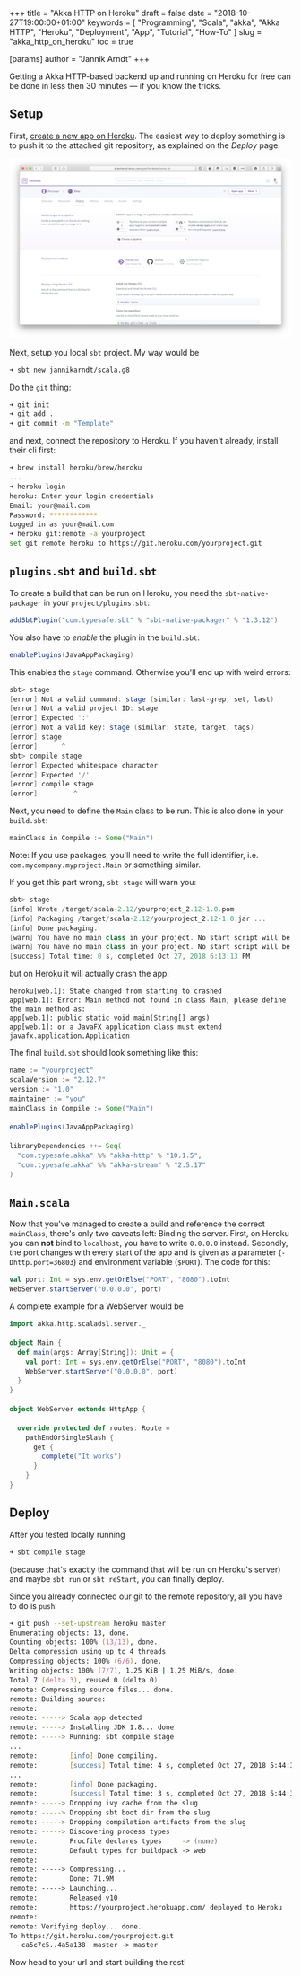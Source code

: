 +++
title = "Akka HTTP on Heroku"
draft = false
date = "2018-10-27T19:00:00+01:00"
keywords = [ "Programming", "Scala", "akka", "Akka HTTP", "Heroku", "Deployment", "App", "Tutorial", "How-To" ]
slug = "akka_http_on_heroku"
toc = true

[params]
  author = "Jannik Arndt"
+++

Getting a Akka HTTP-based backend up and running on Heroku for free can be done in less then 30 minutes — if you know the tricks.

<!--more-->

## Setup

First, [create a new app on Heroku](https://dashboard.heroku.com/new-app). The easiest way to deploy something is to push it to the attached git repository, as explained on the _Deploy_ page:

<a href="/blog/2018/10/heroku1.png"><img src="/blog/2018/10/heroku1.png" alt=""></a>

Next, setup you local `sbt` project. My way would be

```zsh
➜ sbt new jannikarndt/scala.g8
```

Do the `git` thing:

```zsh
➜ git init
➜ git add .
➜ git commit -m "Template"  
```

and next, connect the repository to Heroku. If you haven't already, install their cli first:

```zsh
➜ brew install heroku/brew/heroku
...
➜ heroku login
heroku: Enter your login credentials
Email: your@mail.com
Password: ************
Logged in as your@mail.com
➜ heroku git:remote -a yourproject
set git remote heroku to https://git.heroku.com/yourproject.git
```

## `plugins.sbt` and `build.sbt`

To create a build that can be run on Heroku, you need the `sbt-native-packager` in your `project/plugins.sbt`:

```scala
addSbtPlugin("com.typesafe.sbt" % "sbt-native-packager" % "1.3.12")
```

You also have to _enable_ the plugin in the `build.sbt`:

```scala
enablePlugins(JavaAppPackaging)
```

This enables the `stage` command. Otherwise you'll end up with weird errors:

```scala
sbt> stage
[error] Not a valid command: stage (similar: last-grep, set, last)
[error] Not a valid project ID: stage
[error] Expected ':'
[error] Not a valid key: stage (similar: state, target, tags)
[error] stage
[error]      ^
sbt> compile stage
[error] Expected whitespace character
[error] Expected '/'
[error] compile stage
[error]         ^
```

Next, you need to define the `Main` class to be run. This is also done in your `build.sbt`:

```scala
mainClass in Compile := Some("Main")
```

Note: If you use packages, you'll need to write the full identifier, i.e. `com.mycompany.myproject.Main` or something similar.

If you get this part wrong, `sbt stage` will warn you:

```scala
sbt> stage
[info] Wrote /target/scala-2.12/yourproject_2.12-1.0.pom
[info] Packaging /target/scala-2.12/yourproject_2.12-1.0.jar ...
[info] Done packaging.
[warn] You have no main class in your project. No start script will be generated.
[warn] You have no main class in your project. No start script will be generated.
[success] Total time: 0 s, completed Oct 27, 2018 6:13:13 PM
```

but on Heroku it will actually crash the app:

```log
heroku[web.1]: State changed from starting to crashed
app[web.1]: Error: Main method not found in class Main, please define the main method as:
app[web.1]: public static void main(String[] args)
app[web.1]: or a JavaFX application class must extend javafx.application.Application
```

The final `build.sbt` should look something like this:

```scala
name := "yourproject"
scalaVersion := "2.12.7"
version := "1.0"
maintainer := "you"
mainClass in Compile := Some("Main")

enablePlugins(JavaAppPackaging)

libraryDependencies ++= Seq(
  "com.typesafe.akka" %% "akka-http" % "10.1.5",
  "com.typesafe.akka" %% "akka-stream" % "2.5.17"
)
```

## `Main.scala`

Now that you've managed to create a build and reference the correct `mainClass`, there's only two caveats left: Binding the server. First, on Heroku you can **not** bind to `localhost`, you have to write `0.0.0.0` instead. Secondly, the port changes with every start of the app and is given as a parameter (`-Dhttp.port=36803`) and environment variable (`$PORT`). The code for this:

```scala
val port: Int = sys.env.getOrElse("PORT", "8080").toInt
WebServer.startServer("0.0.0.0", port)
```

A complete example for a WebServer would be

```scala
import akka.http.scaladsl.server._

object Main {
  def main(args: Array[String]): Unit = {
    val port: Int = sys.env.getOrElse("PORT", "8080").toInt
    WebServer.startServer("0.0.0.0", port)
  }
}

object WebServer extends HttpApp {

  override protected def routes: Route =
    pathEndOrSingleSlash {
      get {
        complete("It works")
      }
    }
}

```

## Deploy

After you tested locally running

```zsh
➜ sbt compile stage
```

(because that's exactly the command that will be run on Heroku's server) and maybe `sbt run` or `sbt reStart`, you can finally deploy.

Since you already connected our git to the remote repository, all you have to do is `push`:

```zsh
➜ git push --set-upstream heroku master
Enumerating objects: 13, done.
Counting objects: 100% (13/13), done.
Delta compression using up to 4 threads
Compressing objects: 100% (6/6), done.
Writing objects: 100% (7/7), 1.25 KiB | 1.25 MiB/s, done.
Total 7 (delta 3), reused 0 (delta 0)
remote: Compressing source files... done.
remote: Building source:
remote:
remote: -----> Scala app detected
remote: -----> Installing JDK 1.8... done
remote: -----> Running: sbt compile stage
...
remote:        [info] Done compiling.
remote:        [success] Total time: 4 s, completed Oct 27, 2018 5:44:33 PM
...
remote:        [info] Done packaging.
remote:        [success] Total time: 3 s, completed Oct 27, 2018 5:44:36 PM
remote: -----> Dropping ivy cache from the slug
remote: -----> Dropping sbt boot dir from the slug
remote: -----> Dropping compilation artifacts from the slug
remote: -----> Discovering process types
remote:        Procfile declares types     -> (none)
remote:        Default types for buildpack -> web
remote:
remote: -----> Compressing...
remote:        Done: 71.9M
remote: -----> Launching...
remote:        Released v10
remote:        https://yourproject.herokuapp.com/ deployed to Heroku
remote:
remote: Verifying deploy... done.
To https://git.heroku.com/yourproject.git
   ca5c7c5..4a5a138  master -> master
```

Now head to your url and start building the rest!